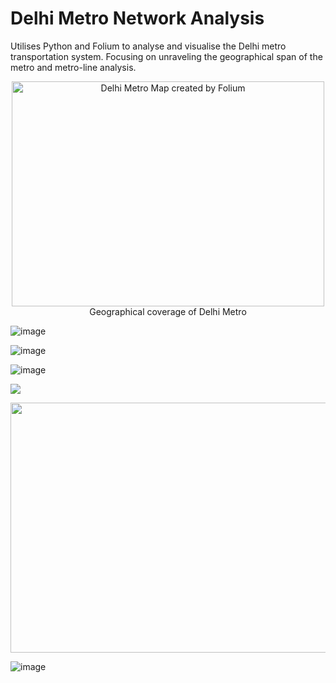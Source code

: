 # Delhi Metro Network Analysis
Utilises Python and Folium to analyse and visualise the Delhi metro transportation system. Focusing on unraveling the geographical span of the metro and metro-line analysis.

<center>
<img src="https://github.com/anjulbhatia/DelhiMetro_NetworkAnalysis/assets/148487464/fc6bc907-54d1-4726-b5da-fbedd5443268" 
  alt="Delhi Metro Map created by Folium"
  width=500 height=360/><br>
  <caption style="text-align:center;">Geographical coverage of Delhi Metro</caption>
</center>

![image](https://github.com/anjulbhatia/DelhiMetro_NetworkAnalysis/assets/148487464/089154fc-4b8a-4456-80ac-a7f112e2d6ab)


![image](https://github.com/anjulbhatia/DelhiMetro_NetworkAnalysis/assets/148487464/8684e5d8-959c-4cd1-90d4-0f6ac7f51797)


![image](https://github.com/anjulbhatia/DelhiMetro_NetworkAnalysis/assets/148487464/e7a08d9c-2e59-4605-aab9-89d8c00d95c8)


<img src="https://github.com/anjulbhatia/DelhiMetro_NetworkAnalysis/assets/148487464/bfab6509-c4ae-42c3-b923-531752588bb9" >


<img src="https://github.com/anjulbhatia/DelhiMetro_NetworkAnalysis/assets/148487464/8c4e0f7d-1d91-417a-b4f5-e0cefbdb7c43"
width=600 height=400>


![image](https://github.com/anjulbhatia/DelhiMetro_NetworkAnalysis/assets/148487464/a2ba1af3-1fe5-4810-92d5-bfe149dd8cc2)
